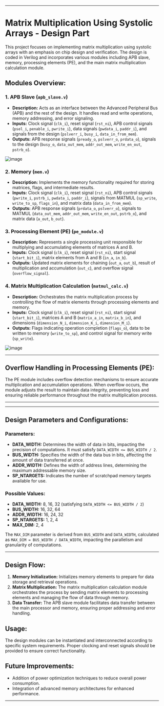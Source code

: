 

---

# Matrix Multiplication Using Systolic Arrays - Design Part

This project focuses on implementing matrix multiplication using systolic arrays with an emphasis on chip design and verification. The design is coded in Verilog and incorporates various modules including APB slave, memory, processing elements (PE), and the main matrix multiplication calculation module.

## Modules Overview:

### 1. APB Slave (`apb_slave.v`)
- **Description:** Acts as an interface between the Advanced Peripheral Bus (APB) and the rest of the design. It handles read and write operations, memory addressing, and error signaling.
- **Inputs:** Clock signal (`clk_i`), reset signal (`rst_ni`), APB control signals (`psel_i`, `penable_i`, `pwrite_i`), data signals (`pwdata_i`, `paddr_i`), and signals from the design (`pslverr_i`, `busy_i`, `data_in_from_mem`).
- **Outputs:** APB response signals (`pready_o`, `pslverr_o`, `prdata_o`), signals to the design (`busy_o`, `data_out_mem`, `addr_out_mem`, `write_en_out`, `pstrb_o`).

![image](https://github.com/Noamv7/DDLS/assets/79940366/0c948f0e-68f7-4274-99aa-1acd51717fca)

### 2. Memory (`mem.v`)
- **Description:** Implements the memory functionality required for storing matrices, flags, and intermediate results.
- **Inputs:** Clock signal (`clk_i`), reset signal (`rst_ni`), APB control signals (`pwrite_i`, `pstrb_i`, `pwdata_i`, `paddr_i`), signals from MATMUL (`sp_write`, `write_to_sp`, `flags_in`), and matrix data (`data_in_from_mem`).
- **Outputs:** APB response signals (`prdata_o`, `pslverr_o`), signals to MATMUL (`data_out_mem`, `addr_out_mem`, `write_en_out`, `pstrb_o`), and matrix data (`a_out`, `b_out`).

### 3. Processing Element (PE) (`pe_module.v`)
- **Description:** Represents a single processing unit responsible for multiplying and accumulating elements of matrices A and B.
- **Inputs:** Clock signal (`clk_i`), reset signal (`rst_ni`), start signal (`start_bit_i`), matrix elements from A and B (`in_a`, `in_b`).
- **Outputs:** Updated matrix elements for chaining (`out_a`, `out_b`), result of multiplication and accumulation (`out_c`), and overflow signal (`overflow_signal`).

### 4. Matrix Multiplication Calculation (`matmul_calc.v`)
- **Description:** Orchestrates the matrix multiplication process by controlling the flow of matrix elements through processing elements and memory.
- **Inputs:** Clock signal (`clk_i`), reset signal (`rst_ni`), start signal (`start_bit_i`), matrices A and B (`matrix_a_in`, `matrix_b_in`), and dimensions (`dimension_N_i`, `dimension_K_i`, `dimension_M_i`).
- **Outputs:** Flags indicating operation completion (`flags_o`), data to be written to memory (`write_to_sp`), and control signal for memory write (`sp_write`).

![image](https://github.com/Noamv7/DDLS/assets/79940366/c6068bc9-da85-46a5-99ee-2313cfb121fc)

---

## Overflow Handling in Processing Elements (PE):

The PE module includes overflow detection mechanisms to ensure accurate multiplication and accumulation operations. When overflow occurs, the module adjusts the result to maintain data integrity, preventing loss and ensuring reliable performance throughout the matrix multiplication process.

--- 

---

## Design Parameters and Configurations:

### Parameters:
- **DATA_WIDTH:** Determines the width of data in bits, impacting the precision of computations. It must satisfy `DATA_WIDTH <= BUS_WIDTH / 2`.
- **BUS_WIDTH:** Specifies the width of the data bus in bits, affecting the amount of data transferred at once.
- **ADDR_WIDTH:** Defines the width of address lines, determining the maximum addressable memory size.
- **SP_NTARGETS:** Indicates the number of scratchpad memory targets available for use.

### Possible Values:
- **DATA_WIDTH:** 8, 16, 32 (satisfying `DATA_WIDTH <= BUS_WIDTH / 2`)
- **BUS_WIDTH:** 16, 32, 64
- **ADDR_WIDTH:** 16, 24, 32
- **SP_NTARGETS:** 1, 2, 4
- **MAX_DIM:** 2, 4

The `MAX_DIM` parameter is derived from `BUS_WIDTH` and `DATA_WIDTH`, calculated as `MAX_DIM = BUS_WIDTH / DATA_WIDTH`, impacting the parallelism and granularity of computations.

--- 

## Design Flow:

1. **Memory Initialization:** Initializes memory elements to prepare for data storage and retrieval operations.
2. **Matrix Multiplication:** The matrix multiplication calculation module orchestrates the process by sending matrix elements to processing elements and managing the flow of data through memory.
3. **Data Transfer:** The APB slave module facilitates data transfer between the main processor and memory, ensuring proper addressing and error handling.

## Usage:

The design modules can be instantiated and interconnected according to specific system requirements. Proper clocking and reset signals should be provided to ensure correct functionality.

## Future Improvements:

- Addition of power optimization techniques to reduce overall power consumption.
- Integration of advanced memory architectures for enhanced performance.

---


